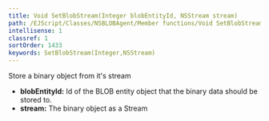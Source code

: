 ```yaml
---
title: Void SetBlobStream(Integer blobEntityId, NSStream stream)
path: /EJScript/Classes/NSBLOBAgent/Member functions/Void SetBlobStream(Integer p_0, NSStream p_1)
intellisense: 1
classref: 1
sortOrder: 1433
keywords: SetBlobStream(Integer,NSStream)
---
```



Store a binary object from it's stream



* **blobEntityId:** Id of the BLOB entity object that the binary data should be stored to.
* **stream:** The binary object as a Stream


